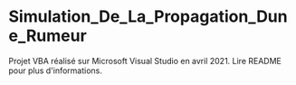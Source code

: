 # Simulation_De_La_Propagation_Dune_Rumeur
Projet VBA réalisé sur Microsoft Visual Studio en avril 2021. Lire README pour plus d'informations.
